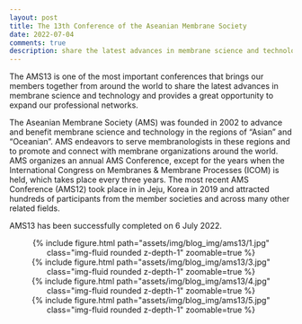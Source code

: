 ```yaml
---
layout: post
title: The 13th Conference of the Aseanian Membrane Society 
date: 2022-07-04
comments: true
description: share the latest advances in membrane science and technology
---
```


The AMS13 is one of the most important conferences that brings our members together from around the world to share the latest advances in membrane science and technology and provides a great opportunity to expand our professional networks. 

The Aseanian Membrane Society (AMS) was founded in 2002 to advance and benefit membrane science and technology in the regions of “Asian” and “Oceanian”. AMS endeavors to serve membranologists in these regions and to promote and connect with membrane organizations around the world. AMS organizes an annual AMS Conference, except for the years when the International Congress on Membranes & Membrane Processes (ICOM) is held, which takes place every three years. The most recent AMS Conference (AMS12) took place in in Jeju, Korea in 2019 and attracted hundreds of participants from the member societies and across many other related fields. 

AMS13 has been successfully completed on 6 July 2022. 
<center>
<div class="row mt-3">
    <div class="col-sm mt-3 mt-md-0">
        {% include figure.html path="assets/img/blog_img/ams13/1.jpg" class="img-fluid rounded z-depth-1" zoomable=true %}
    </div>
</div>
</center>

<center>
<div class="row mt-3">
    <div class="col-sm mt-3 mt-md-0">
        {% include figure.html path="assets/img/blog_img/ams13/3.jpg" class="img-fluid rounded z-depth-1" zoomable=true %}
    </div>
</div>
</center>

<center>
<div class="row mt-3">
    <div class="col-sm mt-3 mt-md-0">
        {% include figure.html path="assets/img/blog_img/ams13/4.jpg" class="img-fluid rounded z-depth-1" zoomable=true %}
    </div>
</div>
</center>

<center>
<div class="row mt-3">
    <div class="col-sm mt-3 mt-md-0">
        {% include figure.html path="assets/img/blog_img/ams13/5.jpg" class="img-fluid rounded z-depth-1" zoomable=true %}
    </div>
</div>
</center>








